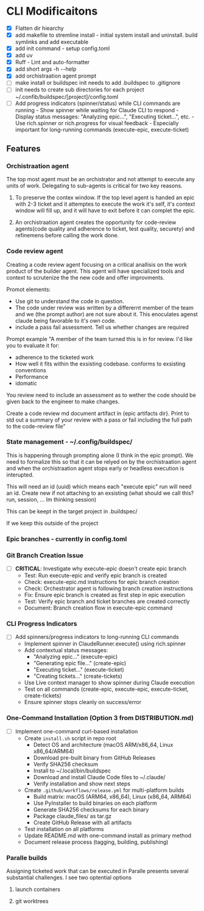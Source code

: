 # CLI Modificaitons

- [x] Flatten dir hiearchy
- [x] add makefile to stremline install - initial system install and uninstall.
      build symlinks and add executable
- [x] add init command - setup config.toml
- [x] add uv
- [x] Ruff - Lint and auto-formatter
- [x] add short args -h --help
- [x] add orchistraation agent prompt
- [ ] make install or buildspec init needs to add .buildspec to .gitignore
- [ ] init needs to create sub directories for each project
      ~/.confib/buildspec/[project]/config.toml
- [ ] Add progress indicators (spinner/status) while CLI commands are running
      - Show spinner while waiting for Claude CLI to respond
      - Display status messages: "Analyzing epic...", "Executing ticket...", etc.
      - Use rich.spinner or rich.progress for visual feedback
      - Especially important for long-running commands (execute-epic, execute-ticket)

## Features

### Orchistraation agent

The top most agent must be an orchistrator and not attempt to execute any units
of work. Delegating to sub-agents is critical for two key reasons.

1. To preserve the contex window. If the top level agent is handed an epic with
   2-3 ticket and it attemptes to execute the work it's self, it's context
   window will fill up, and it will have to exit before it can complet the epic.

2. An orchistraation agent creates the opportunity for code-review agents(code
   quality and adherence to ticket, test quality, securety) and refinemens
   before calling the work done.

### Code review agent

Creating a code review agent focusing on a critical anallisis on the work
product of the builder agent. This agent will have specialized tools and context
to scrutenize the the new code and offer improvments.

Promot elements:

- Use git to understand the code in question.
- The code under review was written by a differernt member of the team and we
  (the prompt author) are not sure about it. This enoculates agenst claude being
  favorable to it's own code.
- include a pass fail assessment. Tell us whether changes are required

Prompt example "A member of the team turned this is in for review. I'd like you
to evaluate it for:

- adherence to the ticketed work
- How well it fits within the exsisting codebase. conforms to exsisting
  conventions
- Performance
- idomatic

You review need to include an assessment as to wether the code should be given
back to the engineer to make changes.

Create a code review md document artifact in {epic artifacts dir}. Print to std
out a summary of your review with a pass or fail including the full path to the
code-review file"

### State management - ~/.config/buildspec/

This is happening through prompting alone (I think in the epic prompt). We need
to formalize this so that it can be relyed on by the orchistraation agent and
when the orchistraation agent stops early or headless execution is interupted.

This will need an id (uuid) which means each "execute epic" run will need an id.
Create new if not attaching to an exsisting (what should we call this? run,
session, ... Im thinking session)

This can be keept in the target project in .buildspec/

If we keep this outside of the project

### Epic branches - currently in config.toml

### Git Branch Creation Issue

- [ ] **CRITICAL**: Investigate why execute-epic doesn't create epic branch
  - Test: Run execute-epic and verify epic branch is created
  - Check: execute-epic.md instructions for epic branch creation
  - Check: Orchestrator agent is following branch creation instructions
  - Fix: Ensure epic branch is created as first step in epic execution
  - Test: Verify epic branch and ticket branches are created correctly
  - Document: Branch creation flow in execute-epic command

### CLI Progress Indicators

- [ ] Add spinners/progress indicators to long-running CLI commands
  - Implement spinner in ClaudeRunner.execute() using rich.spinner
  - Add contextual status messages:
    - "Analyzing epic..." (execute-epic)
    - "Generating epic file..." (create-epic)
    - "Executing ticket..." (execute-ticket)
    - "Creating tickets..." (create-tickets)
  - Use Live context manager to show spinner during Claude execution
  - Test on all commands (create-epic, execute-epic, execute-ticket, create-tickets)
  - Ensure spinner stops cleanly on success/error

### One-Command Installation (Option 3 from DISTRIBUTION.md)

- [ ] Implement one-command curl-based installation
  - Create `install.sh` script in repo root
    - Detect OS and architecture (macOS ARM/x86_64, Linux x86_64/ARM64)
    - Download pre-built binary from GitHub Releases
    - Verify SHA256 checksum
    - Install to ~/.local/bin/buildspec
    - Download and install Claude Code files to ~/.claude/
    - Verify installation and show next steps
  - Create `.github/workflows/release.yml` for multi-platform builds
    - Build matrix: macOS (ARM64, x86_64), Linux (x86_64, ARM64)
    - Use PyInstaller to build binaries on each platform
    - Generate SHA256 checksums for each binary
    - Package claude_files/ as tar.gz
    - Create GitHub Release with all artifacts
  - Test installation on all platforms
  - Update README.md with one-command install as primary method
  - Document release process (tagging, building, publishing)

### Paralle builds

Assigning ticketed work that can be executed in Paralle presents several
substantial challenges. I see two optential options

1. launch containers

2. git worktrees
